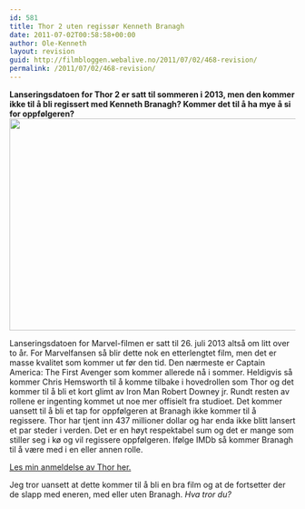 ```yaml
---
id: 581
title: Thor 2 uten regissør Kenneth Branagh
date: 2011-07-02T00:58:58+00:00
author: Ole-Kenneth
layout: revision
guid: http://filmbloggen.webalive.no/2011/07/02/468-revision/
permalink: /2011/07/02/468-revision/
---
```

**Lanseringsdatoen for Thor 2 er satt til sommeren i 2013, men den kommer ikke til å bli regissert med Kenneth Branagh? Kommer det til å ha mye å si for oppfølgeren?**  
[<img class="alignnone size-medium wp-image-469" src="http://filmbloggen.webalive.no/files/2011/07/thor.jpg?w=300" alt="" width="561" height="373" />](http://filmbloggen.webalive.no/files/2011/07/thor.jpg)

Lanseringsdatoen for Marvel-filmen er satt til 26. juli 2013 altså om litt over to år. For Marvelfansen så blir dette nok en etterlengtet film, men det er masse kvalitet som kommer ut før den tid. Den nærmeste er Captain America: The First Avenger som kommer allerede nå i sommer. Heldigvis så kommer Chris Hemsworth til å komme tilbake i hovedrollen som Thor og det kommer til å bli et kort glimt av Iron Man Robert Downey jr. Rundt resten av rollene er ingenting kommet ut noe mer offisielt fra studioet. Det kommer uansett til å bli et tap for oppfølgeren at Branagh ikke kommer til å regissere. Thor har tjent inn 437 millioner dollar og har enda ikke blitt lansert et par steder i verden. Det er en høyt respektabel sum og det er mange som stiller seg i kø og vil regissere oppfølgeren. Ifølge IMDb så kommer Branagh til å være med i en eller annen rolle.

[Les min anmeldelse av Thor her.](http://filmbloggen.net/2011/04/29/marvel-magien-fortsetter/)

Jeg tror uansett at dette kommer til å bli en bra film og at de fortsetter der de slapp med eneren, med eller uten Branagh. _Hva tror du?_